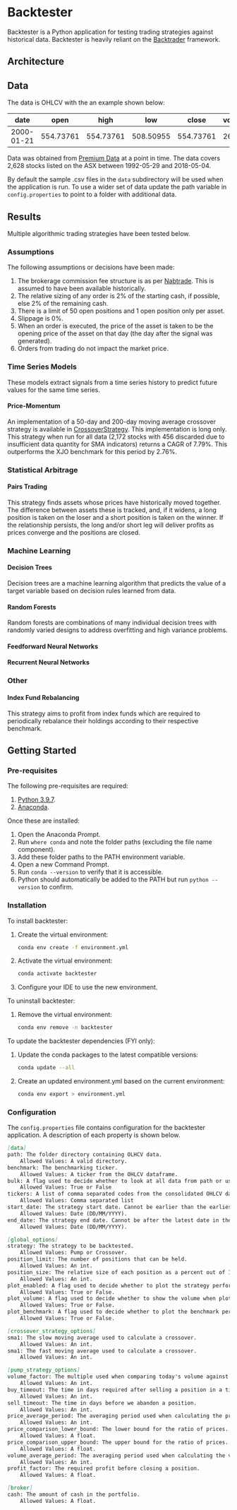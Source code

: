 # Backtester

Backtester is a Python application for testing trading strategies against historical data. Backtester is heavily reliant on the [Backtrader](https://github.com/mementum/backtrader) framework.

## Architecture

## Data

The data is OHLCV with the an example shown below:

| date       | open      | high      | low       | close     | volume | ticker |
|------------|-----------|-----------|-----------|-----------|--------|--------|
| 2000-01-21 | 554.73761 | 554.73761 | 508.50955 | 554.73761 | 26     | ZNT    |

Data was obtained from [Premium Data](https://www.premiumdata.net/products/premiumdata/asxhistorical.php) at a point in time. The data covers 2,628 stocks listed on the ASX between 1992-05-29 and 2018-05-04.

By default the sample .csv files in the `data` subdirectory will be used when the application is run. To use a wider set of data update the path variable in `config.properties` to point to a folder with additional data.

## Results

Multiple algorithmic trading strategies have been tested below.

### Assumptions

The following assumptions or decisions have been made:

1. The brokerage commission fee structure is as per [Nabtrade](https://www.nabtrade.com.au/investor/pricing). This is assumed to have been available historically.
1. The relative sizing of any order is 2% of the starting cash, if possible, else 2% of the remaining cash.
1. There is a limit of 50 open positions and 1 open position only per asset.
1. Slippage is 0%.
1. When an order is executed, the price of the asset is taken to be the opening price of the asset on that day (the day after the signal was generated).
1. Orders from trading do not impact the market price.

### Time Series Models

These models extract signals from a time series history to predict future values for the same time series.

#### Price-Momentum

An implementation of a 50-day and 200-day moving average crossover strategy is available in [CrossoverStrategy](CrossoverStrategy.py). This implementation is long only. This strategy when run for all data (2,172 stocks with 456 discarded due to insufficient data quantity for SMA indicators) returns a CAGR of 7.79%. This outperforms the XJO benchmark for this period by 2.76%.

### Statistical Arbitrage

#### Pairs Trading

This strategy finds assets whose prices have historically moved together. The difference between assets these is tracked, and, if it widens, a long position is taken on the loser and a short position is taken on the winner. If the relationship persists, the long and/or short leg will deliver profits as prices converge and the positions are closed.

### Machine Learning

#### Decision Trees

Decision trees are a machine learning algorithm that predicts the value of a target variable based on decision rules learned from data.

#### Random Forests

Random forests are combinations of many individual decision trees with randomly varied designs to address overfitting and high variance problems.

#### Feedforward Neural Networks

#### Recurrent Neural Networks

### Other

#### Index Fund Rebalancing

This strategy aims to profit from index funds which are required to periodically rebalance their holdings according to their respective benchmark.

## Getting Started

### Pre-requisites

The following pre-requisites are required:

1. [Python 3.9.7](https://www.python.org/downloads/release/python-397/).
1. [Anaconda](https://www.anaconda.com/products/individual).

Once these are installed:

1. Open the Anaconda Prompt.
1. Run `where conda` and note the folder paths (excluding the file name component).
1. Add these folder paths to the PATH environment variable.
1. Open a new Command Prompt.
1. Run `conda --version` to verify that it is accessible.
1. Python should automatically be added to the PATH but run `python --version` to confirm.

### Installation

To install backtester:

1. Create the virtual environment:
    ```bash
    conda env create -f environment.yml
    ```

1. Activate the virtual environment:
    ```bash
    conda activate backtester
    ```

1. Configure your IDE to use the new environment.

To uninstall backtester:

1. Remove the virtual environment:
    ```bash
    conda env remove -n backtester
    ```

To update the backtester dependencies (FYI only):

1. Update the conda packages to the latest compatible versions:
    ```bash
    conda update --all
    ```

1. Create an updated environment.yml based on the current environment:
    ```bash
    conda env export > environment.yml
    ```

### Configuration

The `config.properties` file contains configuration for the backtester application. A description of each property is shown below.

```markdown
[data]
path: The folder directory containing OLHCV data.
	Allowed Values: A valid directory.
benchmark: The benchmarking ticker.
	Allowed Values: A ticker from the OHLCV dataframe.
bulk: A flag used to decide whether to look at all data from path or use the tickers field.
	Allowed Values: True or False
tickers: A list of comma separated codes from the consolidated OHLCV data read from path. Only used when bulk is set to False.
	Allowed Values: Comma separated list
start_date: The strategy start date. Cannot be earlier than the earliest date in the OHLCV dataframe.
	Allowed Values: Date (DD/MM/YYYY).
end_date: The strategy end date. Cannot be after the latest date in the OHLCV dataframe.
	Allowed Values: Date (DD/MM/YYYY).

[global_options]
strategy: The strategy to be backtested.
	Allowed Values: Pump or Crossover.
position_limit: The number of positions that can be held.
	Allowed Values: An int.
position_size: The relative size of each position as a percent out of 100. Must equal 100 when multiplied with the position_limit. For example, a position_limit of 50 and a position_size of 2.
	Allowed Values: An int.
plot_enabled: A flag used to decide whether to plot the strategy performance. Not recommended when bulk is set to True.
	Allowed Values: True or False.
plot_volume: A flag used to decide whether to show the volume when plotting the strategy performance. Only relevant if plot_enabled is set to True.
	Allowed Values: True or False.
plot_benchmark: A flag used to decide whether to plot the benchmark performance.
	Allowed Values: True or False.

[crossover_strategy_options]
sma1: The slow moving average used to calculate a crossover.
	Allowed Values: An int.
sma1: The fast moving average used to calculate a crossover.
	Allowed Values: An int.

[pump_strategy_options]
volume_factor: The multiple used when comparing today's volume against the average volume.
	Allowed Values: An int.
buy_timeout: The time in days required after selling a position in a ticker, before buying back into the same ticker is possible.
	Allowed Values: An int.
sell_timeout: The time in days before we abandon a position.
	Allowed Values: An int.
price_average_period: The averaging period used when calculating the price average.
	Allowed Values: An int.
price_comparison_lower_bound: The lower bound for the ratio of prices.
	Allowed Values: A float.
price_comparison_upper_bound: The upper bound for the ratio of prices.
	Allowed Values: A float.
volume_average_period: The averaging period used when calculating the volume average.
	Allowed Values: An int.
profit_factor: The required profit before closing a position.
	Allowed Values: A float.

[broker]
cash: The amount of cash in the portfolio.
	Allowed Values: A float.
```
